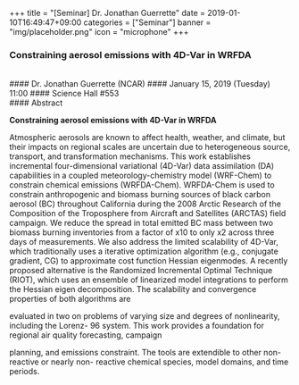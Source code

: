 +++
title = "[Seminar] Dr. Jonathan Guerrette"
date = 2019-01-10T16:49:47+09:00
categories = ["Seminar"]
banner = "img/placeholder.png"
icon = "microphone"
+++
###  Constraining aerosol emissions with 4D-Var in WRFDA

<br>
#### Dr. Jonathan Guerrette (NCAR)
#### January 15, 2019 (Tuesday) 11:00
#### Science Hall #553
<br>
#### Abstract

**Constraining aerosol emissions with 4D-Var in WRFDA**

Atmospheric aerosols are known to affect health, weather, and climate, but their impacts on
regional scales are uncertain due to heterogeneous source, transport, and transformation
mechanisms. This work establishes incremental four-dimensional variational (4D-Var) data
assimilation (DA) capabilities in a coupled meteorology-chemistry model (WRF-Chem) to
constrain chemical emissions (WRFDA-Chem). WRFDA-Chem is used to constrain
anthropogenic and biomass burning sources of black carbon aerosol (BC) throughout California
during the 2008 Arctic Research of the Composition of the Troposphere from Aircraft and
Satellites (ARCTAS) field campaign. We reduce the spread in total emitted BC mass between
two biomass burning inventories from a factor of x10 to only x2 across three days of
measurements. We also address the limited scalability of 4D-Var, which traditionally uses a
iterative optimization algorithm (e.g., conjugate gradient, CG) to approximate cost function
Hessian eigenmodes. A recently proposed alternative is the Randomized Incremental Optimal
Technique (RIOT), which uses an ensemble of linearized model integrations to perform the
Hessian eigen decomposition. The scalability and convergence properties of both algorithms are

evaluated in two on problems of varying size and degrees of nonlinearity, including the Lorenz-
96 system. This work provides a foundation for regional air quality forecasting, campaign

planning, and emissions constraint. The tools are extendible to other non-reactive or nearly non-
reactive chemical species, model domains, and time periods.

